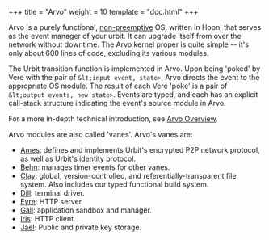 +++
title = "Arvo"
weight = 10
template = "doc.html"
+++

Arvo is a purely functional,
[non-preemptive](https://en.wikipedia.org/wiki/Cooperative_multitasking) OS,
written in Hoon, that serves as the event manager of your urbit. It can upgrade
itself from over the network without downtime. The Arvo kernel proper is quite
simple -- it's only about 600 lines of code, excluding its various modules.

The Urbit transition function is implemented in Arvo. Upon being 'poked' by Vere
with the pair of `&lt;input event, state>`, Arvo directs the event to the
appropriate OS module. The result of each Vere 'poke' is a pair of
`&lt;output events, new state>`. Events are typed, and each has an explicit call-stack
structure indicating the event's source module in Arvo.

For a more in-depth technical introduction, see [Arvo Overview](/docs/arvo/overview).

Arvo modules are also called 'vanes'. Arvo's vanes are:

- [Ames](/docs/arvo/ames/ames): defines and implements Urbit's encrypted P2P network protocol, as well
  as Urbit's identity protocol.
- [Behn](/docs/arvo/behn/behn): manages timer events for other vanes.
- [Clay](/docs/arvo/clay/clay): global, version-controlled, and referentially-transparent file system.
  Also includes our typed functional build system.
- [Dill](/docs/arvo/dill/dill): terminal driver.
- [Eyre](/docs/arvo/eyre/eyre): HTTP server.
- [Gall](/docs/userspace/gall/gall): application sandbox and manager.
- [Iris](/docs/arvo/iris/iris-api): HTTP client.
- [Jael](/docs/arvo/jael/jael-api): Public and private key storage.
